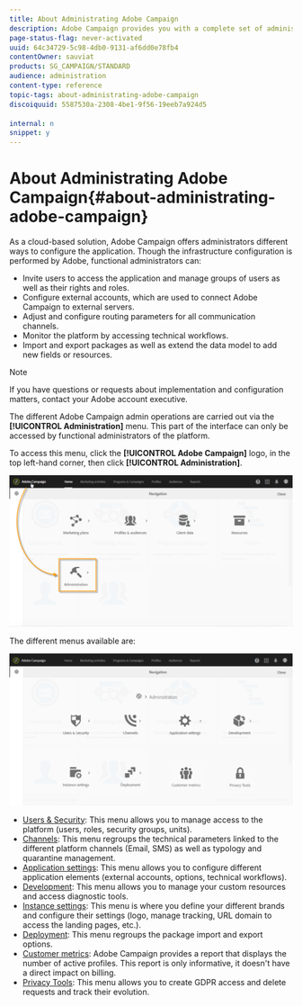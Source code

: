 ```yaml
---
title: About Administrating Adobe Campaign
description: Adobe Campaign provides you with a complete set of administration tools. Learn how to manage your users and configure your channels.
page-status-flag: never-activated
uuid: 64c34729-5c98-4db0-9131-af6dd0e78fb4
contentOwner: sauviat
products: SG_CAMPAIGN/STANDARD
audience: administration
content-type: reference
topic-tags: about-administrating-adobe-campaign
discoiquuid: 5587530a-2308-4be1-9f56-19eeb7a924d5

internal: n
snippet: y
---
```


# About Administrating Adobe Campaign{#about-administrating-adobe-campaign}

As a cloud-based solution, Adobe Campaign offers administrators different ways to configure the application. Though the infrastructure configuration is performed by Adobe, functional administrators can:

* Invite users to access the application and manage groups of users as well as their rights and roles.
* Configure external accounts, which are used to connect Adobe Campaign to external servers.
* Adjust and configure routing parameters for all communication channels.
* Monitor the platform by accessing technical workflows.
* Import and export packages as well as extend the data model to add new fields or resources.

>[!NOTE]
>
>If you have questions or requests about implementation and configuration matters, contact your Adobe account executive.

The different Adobe Campaign admin operations are carried out via the **[!UICONTROL Administration]** menu. This part of the interface can only be accessed by functional administrators of the platform.

To access this menu, click the **[!UICONTROL Adobe Campaign]** logo, in the top left-hand corner, then click **[!UICONTROL Administration]**.

![](assets/admin_overview.png)

The different menus available are:

![](assets/admin_overview2.png)

* [Users & Security](../../administration/using/about-access-management.md): This menu allows you to manage access to the platform (users, roles, security groups, units). 
* [Channels](../../administration/using/about-channel-configuration.md): This menu regroups the technical parameters linked to the different platform channels (Email, SMS) as well as typology and quarantine management. 
* [Application settings](../../administration/using/external-accounts.md): This menu allows you to configure different application elements (external accounts, options, technical workflows).
* [Development](../../developing/using/data-model-concepts.md): This menu allows you to manage your custom resources and access diagnostic tools.
* [Instance settings](../../administration/using/branding.md): This menu is where you define your different brands and configure their settings (logo, manage tracking, URL domain to access the landing pages, etc.).
* [Deployment](../../automating/using/managing-packages.md): This menu regroups the package import and export options.
* [Customer metrics](../../audiences/using/active-profiles.md): Adobe Campaign provides a report that displays the number of active profiles. This report is only informative, it doesn't have a direct impact on billing. 
* [Privacy Tools](https://docs.campaign.adobe.com/doc/standard/getting_started/en/ACS_GDPR.html): This menu allows you to create GDPR access and delete requests and track their evolution.

